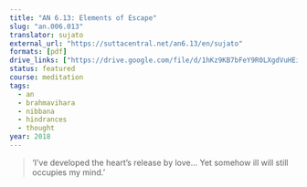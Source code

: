 ```yaml
---
title: "AN 6.13: Elements of Escape"
slug: "an.006.013"
translator: sujato
external_url: "https://suttacentral.net/an6.13/en/sujato"
formats: [pdf]
drive_links: ["https://drive.google.com/file/d/1hKz9KB7bFeY9R0LXgdVuHEiOPn85OzPW"]
status: featured
course: meditation
tags:
  - an
  - brahmavihara
  - nibbana
  - hindrances
  - thought
year: 2018
---
```


> ‘I’ve developed the heart’s release by love... Yet somehow ill will still occupies my mind.’
